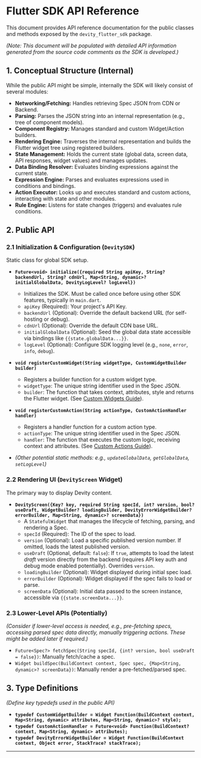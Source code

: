 # Flutter SDK API Reference

This document provides API reference documentation for the public classes and methods exposed by the `devity_flutter_sdk` package.

*(Note: This document will be populated with detailed API information generated from the source code comments as the SDK is developed.)*

## 1. Conceptual Structure (Internal)

While the public API might be simple, internally the SDK will likely consist of several modules:

*   **Networking/Fetching:** Handles retrieving Spec JSON from CDN or Backend.
*   **Parsing:** Parses the JSON string into an internal representation (e.g., tree of component models).
*   **Component Registry:** Manages standard and custom Widget/Action builders.
*   **Rendering Engine:** Traverses the internal representation and builds the Flutter widget tree using registered builders.
*   **State Management:** Holds the current state (global data, screen data, API responses, widget values) and manages updates.
*   **Data Binding Resolver:** Evaluates binding expressions against the current state.
*   **Expression Engine:** Parses and evaluates expressions used in conditions and bindings.
*   **Action Executor:** Looks up and executes standard and custom actions, interacting with state and other modules.
*   **Rule Engine:** Listens for state changes (triggers) and evaluates rule conditions.

## 2. Public API

### 2.1 Initialization & Configuration (`DevitySDK`)

Static class for global SDK setup.

*   **`Future<void> initialize({required String apiKey, String? backendUrl, String? cdnUrl, Map<String, dynamic>? initialGlobalData, DevityLogLevel? logLevel})`**
    *   Initializes the SDK. Must be called once before using other SDK features, typically in `main.dart`.
    *   `apiKey` (Required): Your project's API Key.
    *   `backendUrl` (Optional): Override the default backend URL (for self-hosting or debug).
    *   `cdnUrl` (Optional): Override the default CDN base URL.
    *   `initialGlobalData` (Optional): Seed the global data state accessible via bindings like `{{state.globalData...}}`.
    *   `logLevel` (Optional): Configure SDK logging level (e.g., `none`, `error`, `info`, `debug`).

*   **`void registerCustomWidget(String widgetType, CustomWidgetBuilder builder)`**
    *   Registers a builder function for a custom widget type.
    *   `widgetType`: The unique string identifier used in the Spec JSON.
    *   `builder`: The function that takes context, attributes, style and returns the Flutter widget. (See [Custom Widgets Guide](../advanced/custom_widgets.md)).

*   **`void registerCustomAction(String actionType, CustomActionHandler handler)`**
    *   Registers a handler function for a custom action type.
    *   `actionType`: The unique string identifier used in the Spec JSON.
    *   `handler`: The function that executes the custom logic, receiving context and attributes. (See [Custom Actions Guide](../advanced/custom_actions.md)).

*   *(Other potential static methods: e.g., `updateGlobalData`, `getGlobalData`, `setLogLevel`)*

### 2.2 Rendering UI (`DevityScreen` Widget)

The primary way to display Devity content.

*   **`DevityScreen({Key? key, required String specId, int? version, bool? useDraft, WidgetBuilder? loadingBuilder, DevityErrorWidgetBuilder? errorBuilder, Map<String, dynamic>? screenData})`**
    *   A `StatefulWidget` that manages the lifecycle of fetching, parsing, and rendering a Spec.
    *   `specId` (Required): The ID of the spec to load.
    *   `version` (Optional): Load a specific published version number. If omitted, loads the latest published version.
    *   `useDraft` (Optional, default: `false`): If `true`, attempts to load the latest *draft* version directly from the backend (requires API key auth and debug mode enabled potentially). Overrides `version`.
    *   `loadingBuilder` (Optional): Widget displayed during initial spec load.
    *   `errorBuilder` (Optional): Widget displayed if the spec fails to load or parse.
    *   `screenData` (Optional): Initial data passed to the screen instance, accessible via `{{state.screenData...}}`.

### 2.3 Lower-Level APIs (Potentially)

*(Consider if lower-level access is needed, e.g., pre-fetching specs, accessing parsed spec data directly, manually triggering actions. These might be added later if required.)*

*   `Future<Spec?> fetchSpec(String specId, {int? version, bool useDraft = false})`: Manually fetch/cache a spec.
*   `Widget buildSpec(BuildContext context, Spec spec, {Map<String, dynamic>? screenData})`: Manually render a pre-fetched/parsed spec.

## 3. Type Definitions

*(Define key typedefs used in the public API)*

*   **`typedef CustomWidgetBuilder = Widget Function(BuildContext context, Map<String, dynamic> attributes, Map<String, dynamic>? style);`**
*   **`typedef CustomActionHandler = Future<void> Function(BuildContext? context, Map<String, dynamic> attributes);`**
*   **`typedef DevityErrorWidgetBuilder = Widget Function(BuildContext context, Object error, StackTrace? stackTrace);`**

--- 
